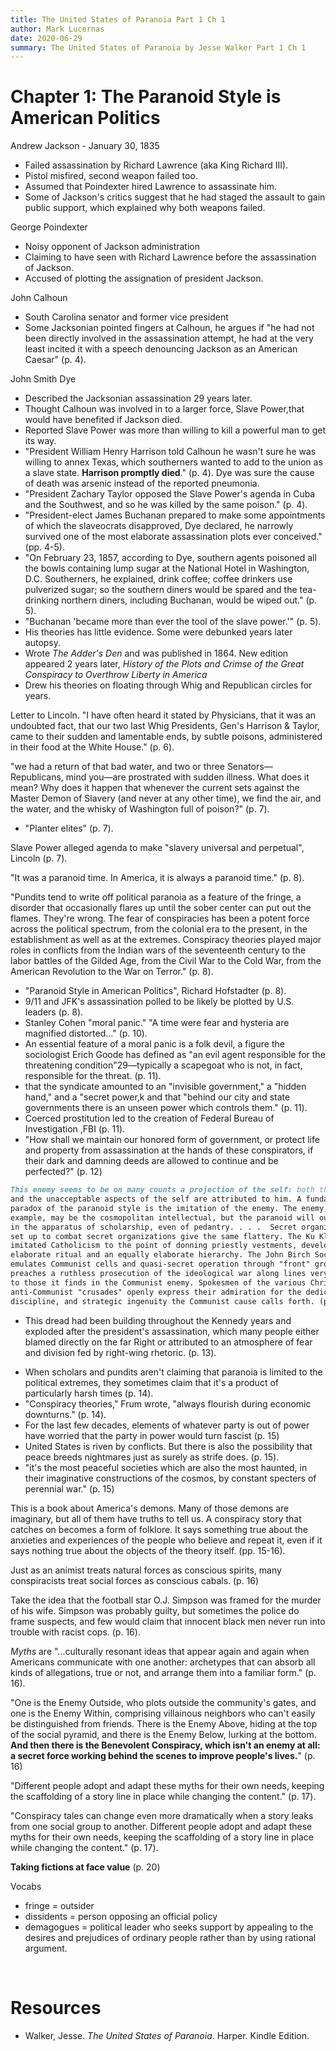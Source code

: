 ```yaml
---
title: The United States of Paranoia Part 1 Ch 1
author: Mark Lucernas
date: 2020-06-29
summary: The United States of Paranoia by Jesse Walker Part 1 Ch 1
---
```



# Chapter 1: The Paranoid Style is American Politics

Andrew Jackson - January 30, 1835

  - Failed assassination by Richard Lawrence (aka King Richard III).
  - Pistol misfired, second weapon failed too.
  - Assumed that Poindexter hired Lawrence to assassinate him.
  - Some of Jackson's critics suggest that he had staged the assault to gain
    public support, which explained why both weapons failed.


George Poindexter

  - Noisy opponent of Jackson administration
  - Claiming to have seen with Richard Lawrence before the assassination of
    Jackson.
  - Accused of plotting the assignation of president Jackson.


John Calhoun

  - South Carolina senator and former vice president
  - Some Jacksonian pointed fingers at Calhoun, he argues if "he had not been
    directly involved in the assassination attempt, he had at the very least
    incited it with a speech denouncing Jackson as an American Caesar" (p. 4).


John Smith Dye

  - Described the Jacksonian assassination 29 years later.
  - Thought Calhoun was involved in to a larger force, Slave Power,that would
    have benefited if Jackson died.
  - Reported Slave Power was more than willing to kill a powerful man to get its
    way.
  - "President William Henry Harrison told Calhoun he wasn't sure he was willing
    to annex Texas, which southerners wanted to add to the union as a slave
    state.  **Harrison promptly died**." (p. 4). Dye was sure the cause of death
    was arsenic instead of the reported pneumonia.
  - "President Zachary Taylor opposed the Slave Power's agenda in Cuba and the
    Southwest, and so he was killed by the same poison." (p. 4).
  - "President-elect James Buchanan prepared to make some appointments of which
    the slaveocrats disapproved, Dye declared, he narrowly survived one of the
    most elaborate assassination plots ever conceived." (pp. 4-5).
  - "On February 23, 1857, according to Dye, southern agents poisoned all the
    bowls containing lump sugar at the National Hotel in Washington, D.C.
    Southerners, he explained, drink coffee; coffee drinkers use pulverized
    sugar; so the southern diners would be spared and the tea-drinking northern
    diners, including Buchanan, would be wiped out." (p. 5).
  - "Buchanan 'became more than ever the tool of the slave power.'" (p. 5).
  - His theories has little evidence. Some were debunked years later autopsy.
  - Wrote _The Adder's Den_ and was published in 1864. New edition appeared 2
    years later, _History of the Plots and Crimse of the Great Conspiracy to
    Overthrow Liberty in America_
  - Drew his theories on floating through Whig and Republican circles for years.


Letter to Lincoln. "I have often heard it stated by Physicians, that it was an
undoubted fact, that our two last Whig Presidents, Gen's Harrison & Taylor, came
to their sudden and lamentable ends, by subtle poisons, administered in their
food at the White House." (p. 6).

"we had a return of that bad water, and two or three Senators—Republicans, mind
you—are prostrated with sudden illness. What does it mean? Why does it happen
that whenever the current sets against the Master Demon of Slavery (and never at
any other time), we find the air, and the water, and the whisky of Washington
full of poison?" (p. 7).

- "Planter elites" (p. 7).

Slave Power alleged agenda to make "slavery universal and perpetual", Lincoln
(p. 7).

"It was a paranoid time. In America, it is always a paranoid time." (p. 8).

"Pundits tend to write off political paranoia as a feature of the fringe, a
disorder that occasionally flares up until the sober center can put out the
flames. They're wrong. The fear of conspiracies has been a potent force across
the political spectrum, from the colonial era to the present, in the
establishment as well as at the extremes. Conspiracy theories played major roles
in conflicts from the Indian wars of the seventeenth century to the labor
battles of the Gilded Age, from the Civil War to the Cold War, from the American
Revolution to the War on Terror." (p. 8).

- "Paranoid Style in American Politics", Richard Hofstadter (p. 8).
- 9/11 and JFK's assassination polled to be likely be plotted by U.S. leaders
  (p. 8).
- Stanley Cohen "moral panic." "A time were fear and hysteria are magnified
  distorted..." (p. 10).
- An essential feature of a moral panic is a folk devil, a figure the
  sociologist Erich Goode has defined as "an evil agent responsible for the
  threatening condition"29—typically a scapegoat who is not, in fact,
  responsible for the threat. (p. 11).
- that the syndicate amounted to an "invisible government," a "hidden hand," and
  a "secret power,k and that "behind our city and state governments there is an
  unseen power which controls them." (p. 11).
- Coerced prostitution led to the creation of Federal Bureau of Investigation
  ,FBI (p. 11).
- "How shall we maintain our honored form of government, or protect life and
  property from assassination at the hands of these conspirators, if their dark
  and damning deeds are allowed to continue and be perfected?" (p. 12)

```md
This enemy seems to be on many counts a projection of the self: both the ideal
and the unacceptable aspects of the self are attributed to him. A fundamental
paradox of the paranoid style is the imitation of the enemy. The enemy, for
example, may be the cosmopolitan intellectual, but the paranoid will outdo him
in the apparatus of scholarship, even of pedantry. . . .  Secret organizations
set up to combat secret organizations give the same flattery. The Ku Klux Klan
imitated Catholicism to the point of donning priestly vestments, developing an
elaborate ritual and an equally elaborate hierarchy. The John Birch Society
emulates Communist cells and quasi-secret operation through "front" groups, and
preaches a ruthless prosecution of the ideological war along lines very similar
to those it finds in the Communist enemy. Spokesmen of the various Christian
anti-Communist "crusades" openly express their admiration for the dedication,
discipline, and strategic ingenuity the Communist cause calls forth. (p. 13).
```

  * This dread had been building throughout the Kennedy years and exploded after
    the president's assassination, which many people either blamed directly on
    the far Right or attributed to an atmosphere of fear and division fed by
    right-wing rhetoric. (p. 13).
- When scholars and pundits aren't claiming that paranoia is limited to the
  political extremes, they sometimes claim that it's a product of particularly
  harsh times (p. 14).
- "Conspiracy theories," Frum wrote, "always flourish during economic
  downturns." (p. 14).
- For the last few decades, elements of whatever party is out of power have
  worried that the party in power would turn fascist (p. 15)
- United States is riven by conflicts. But there is also the possibility that
  peace breeds nightmares just as surely as strife does. (p. 15).
- "it's the most peaceful societies which are also the most haunted, in their
  imaginative constructions of the cosmos, by constant specters of perennial
  war." (p. 15)


This is a book about America's demons. Many of those demons are imaginary, but
all of them have truths to tell us. A conspiracy story that catches on becomes a
form of folklore. It says something true about the anxieties and experiences of
the people who believe and repeat it, even if it says nothing true about the
objects of the theory itself. (pp. 15-16).

Just as an animist treats natural forces as conscious spirits, many
conspiracists treat social forces as conscious cabals. (p. 16)

Take the idea that the football star O.J. Simpson was framed for the murder of
his wife. Simpson was probably guilty, but sometimes the police do frame
suspects, and few would claim that innocent black men never run into trouble
with racist cops.  (p. 16).

_Myths_ are "...culturally resonant ideas that appear again and again when
Americans communicate with one another: archetypes that can absorb all kinds of
allegations, true or not, and arrange them into a familiar form." (p. 16).

"One is the Enemy Outside, who plots outside the community's gates, and one is
the Enemy Within, comprising villainous neighbors who can't easily be
distinguished from friends. There is the Enemy Above, hiding at the top of the
social pyramid, and there is the Enemy Below, lurking at the bottom. **And then
there is the Benevolent Conspiracy, which isn't an enemy at all: a secret force
working behind the scenes to improve people's lives.**" (p. 16)

"Different people adopt and adapt these myths for their own needs, keeping the
scaffolding of a story line in place while changing the content." (p. 17).

"Conspiracy tales can change even more dramatically when a story leaks from one
social group to another. Different people adopt and adapt these myths for their
own needs, keeping the scaffolding of a story line in place while changing the
content." (p. 17).

**Taking fictions at face value** (p. 20)


Vocabs

  - fringe = outsider
  - dissidents = person opposing an official policy
  - demagogues = political leader who seeks support by appealing to the desires
    and prejudices of ordinary people rather than by using rational argument.



<br>

# Resources

  - Walker, Jesse. _The United States of Paranoia_. Harper. Kindle Edition.
